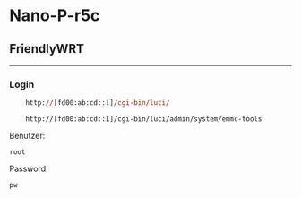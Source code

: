 # Nano-P-r5c
## FriendlyWRT

_____________________________________________________


### Login

```ps
    http://[fd00:ab:cd::1]/cgi-bin/luci/
```

```
    http://[fd00:ab:cd::1]/cgi-bin/luci/admin/system/emmc-tools
```
Benutzer:

    root

Password:

    pw